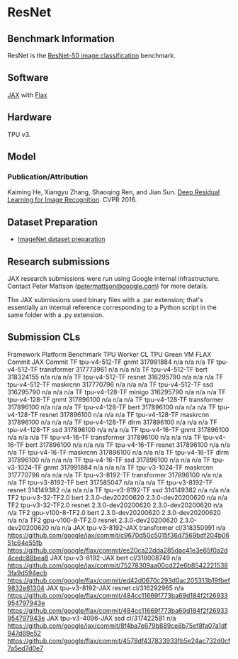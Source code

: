 # ResNet

## Benchmark Information

ResNet is the
[ResNet-50 image classification](https://github.com/mlperf/training/tree/master/image_classification) benchmark.

## Software

[JAX](https://github.com/google/jax) with [Flax](https://github.com/google/flax)

## Hardware
TPU v3.

## Model
### Publication/Attribution

Kaiming He, Xiangyu Zhang, Shaoqing Ren, and Jian Sun. [Deep Residual Learning
for Image Recognition](https://arxiv.org/abs/1512.03385). CVPR 2016.

## Dataset Preparation

*   [ImageNet dataset preparation](https://github.com/mlperf/training/tree/master/image_classification#3-datasetenvironment)

## Research submissions

JAX research submissions were run using Google internal infrastructure. Contact
Peter Mattson (petermattson@google.com) for more details.

The JAX submissions used binary files with a .par extension; that's essentially an internal reference corresponding to a Python script in the same folder with a .py extension.

## Submission CLs

Framework	Platform	Benchmark	TPU Worker CL	TPU Green VM	FLAX Commit	JAX Commit
TF	tpu-v4-512-TF	gnmt	317991884	n/a	n/a	n/a
TF	tpu-v4-512-TF	transformer	317773961	n/a	n/a	n/a
TF	tpu-v4-512-TF	bert	318324155	n/a	n/a	n/a
TF	tpu-v4-512-TF	resnet	316295790	n/a	n/a	n/a
TF	tpu-v4-512-TF	maskrcnn	317770796	n/a	n/a	n/a
TF	tpu-v4-512-TF	ssd	316295790	n/a	n/a	n/a
TF	tpu-v4-128-TF	minigo	316295790	n/a	n/a	n/a
TF	tpu-v4-128-TF	gnmt	317896100	n/a	n/a	n/a
TF	tpu-v4-128-TF	transformer	317896100	n/a	n/a	n/a
TF	tpu-v4-128-TF	bert	317896100	n/a	n/a	n/a
TF	tpu-v4-128-TF	resnet	317896100	n/a	n/a	n/a
TF	tpu-v4-128-TF	maskrcnn	317896100	n/a	n/a	n/a
TF	tpu-v4-128-TF	dlrm	317896100	n/a	n/a	n/a
TF	tpu-v4-128-TF	ssd	317896100	n/a	n/a	n/a
TF	tpu-v4-16-TF	gnmt	317896100	n/a	n/a	n/a
TF	tpu-v4-16-TF	transformer	317896100	n/a	n/a	n/a
TF	tpu-v4-16-TF	bert	317896100	n/a	n/a	n/a
TF	tpu-v4-16-TF	resnet	317896100	n/a	n/a	n/a
TF	tpu-v4-16-TF	maskrcnn	317896100	n/a	n/a	n/a
TF	tpu-v4-16-TF	dlrm	317896100	n/a	n/a	n/a
TF	tpu-v4-16-TF	ssd	317896100	n/a	n/a	n/a
TF	tpu-v3-1024-TF	gnmt	317991884	n/a	n/a	n/a
TF	tpu-v3-1024-TF	maskrcnn	317770796	n/a	n/a	n/a
TF	tpu-v3-8192-TF	transformer	317896100	n/a	n/a	n/a
TF	tpu-v3-8192-TF	bert	317585047	n/a	n/a	n/a
TF	tpu-v3-8192-TF	resnet	314149382	n/a	n/a	n/a
TF	tpu-v3-8192-TF	ssd	314149382	n/a	n/a	n/a
TF2	tpu-v3-32-TF2.0	bert	2.3.0-dev20200620	2.3.0-dev20200620	n/a	n/a
TF2	tpu-v3-32-TF2.0	resnet	2.3.0-dev20200620	2.3.0-dev20200620	n/a	n/a
TF2	gpu-v100-8-TF2.0	bert	2.3.0-dev20200620	2.3.0-dev20200620	n/a	n/a
TF2	gpu-v100-8-TF2.0	resnet	2.3.0-dev20200620	2.3.0-dev20200620	n/a	n/a
JAX	tpu-v3-8192-JAX	transformer	cl/318350991	n/a	https://github.com/google/jax/commit/c9670d50c5015f36d7569bdf204b0651c64e55fb	https://github.com/google/flax/commit/ee20ca22dda285dac41e3e65f0a2d4cedc88bea8 
JAX	tpu-v3-8192-JAX	bert	cl/318008749	n/a	https://github.com/google/jax/commit/75278309aa00cd22e6b85422215383fa9d594ecb	https://github.com/google/flax/commit/ed42d0670c293d0ac205313b19fbef9832e81304 
JAX	tpu-v3-8192-JAX	resnet	cl/316292965	n/a	https://github.com/google/flax/commit/484cc11669f773ba69d184f2f26933954797943e	https://github.com/google/flax/commit/484cc11669f773ba69d184f2f26933954797943e
JAX	tpu-v3-4096-JAX	ssd	cl/317422581	n/a	https://github.com/google/jax/commit/8f4ba7e679b889ce8b75ef8fa07a1df947d89e52	https://github.com/google/flax/commit/4578df437833933fb5e24ac732d0cf7a5ed7d0e7 

